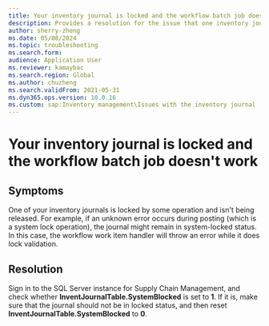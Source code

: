 ```yaml
---
title: Your inventory journal is locked and the workflow batch job doesn't work
description: Provides a resolution for the issue that one inventory journal is locked by an operation and isn't being released.
author: sherry-zheng
ms.date: 05/08/2024
ms.topic: troubleshooting
ms.search.form: 
audience: Application User
ms.reviewer: kamaybac
ms.search.region: Global
ms.author: chuzheng
ms.search.validFrom: 2021-05-31
ms.dyn365.ops.version: 10.0.16
ms.custom: sap:Inventory management\Issues with the inventory journal
---
```


# Your inventory journal is locked and the workflow batch job doesn't work

## Symptoms

One of your inventory journals is locked by some operation and isn't being released. For example, if an unknown error occurs during posting (which is a system lock operation), the journal might remain in system-locked status. In this case, the workflow work item handler will throw an error while it does lock validation.

## Resolution

Sign in to the SQL Server instance for Supply Chain Management, and check whether **InventJournalTable.SystemBlocked** is set to **1**. If it is, make sure that the journal should not be in locked status, and then reset **InventJournalTable.SystemBlocked** to **0**.
